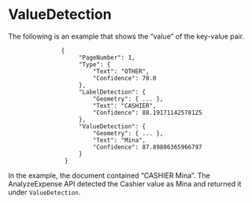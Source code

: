 # ValueDetection<a name="how-it-works-valuedetection"></a>

The following is an example that shows the “value” of the key\-value pair\.

```
               {
                    "PageNumber": 1, 
                    "Type": {
                        "Text": "OTHER", 
                        "Confidence": 70.0
                    }, 
                    "LabelDetection": {
                        "Geometry": { ... }, 
                        "Text": "CASHIER", 
                        "Confidence": 88.19171142578125
                    }, 
                    "ValueDetection": {
                        "Geometry": { ... }, 
                        "Text": "Mina", 
                        "Confidence": 87.89806365966797
                    }
                }
```

In the example, the document contained “CASHIER Mina”\. The AnalyzeExpense API detected the Cashier value as Mina and returned it under `ValueDetection`\. 
